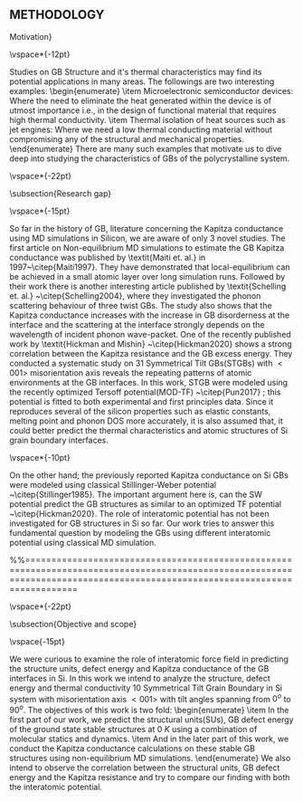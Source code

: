 ## METHODOLOGY

Motivation}

\vspace*{-12pt}

Studies on GB Structure and it's thermal characteristics may find its potential applications in many areas.
The followings are two interesting examples:
\begin{enumerate}
\item  Microelectronic semiconductor devices: Where the need to eliminate the heat generated within the device is of utmost importance i.e., in the design of functional material that requires high thermal conductivity.
\item  Thermal isolation of heat sources such as jet engines: Where we need a low thermal conducting material without compromising any of the structural and mechanical properties.
\end{enumerate}
There are many such examples that motivate us to dive deep into studying the characteristics of GBs of the polycrystalline system.

\vspace*{-22pt}

\subsection{Research gap}

\vspace*{-15pt}

So far in the history of GB, literature concerning the Kapitza conductance using MD simulations in Silicon, we are aware of only 3 novel studies.
The first article on Non-equilibrium MD simulations to estimate the GB Kapitza conductance was published by \textit{Maiti et. al.} in 1997~\citep{Maiti1997}.
They have demonstrated that local-equilibrium can be achieved in a small atomic layer over long simulation runs.
Followed by their work there is another interesting article published by \textit{Schelling et. al.} ~\citep{Schelling2004}, where they investigated the phonon scattering behaviour of three twist GBs.
The study also shows that the Kapitza conductance increases with the increase in GB disorderness at the interface and the scattering at the interface strongly depends on the wavelength of incident phonon wave-packet.
One of the recently published work by \textit{Hickman and Mishin}  ~\citep{Hickman2020} shows a strong correlation between the Kapitza resistance and the GB excess energy.
They conducted a systematic study on 31 Symmetrical Tilt GBs(STGBs) with $<001>$ misorientation axis reveals the repeating patterns of atomic environments at the GB interfaces.
In this work, STGB were modeled using the recently optimized Tersoff potential(MOD-TF) ~\citep{Pun2017} ; this potential is fitted to both experimental and first principles data.
Since it reproduces several of the silicon properties such as elastic constants,  melting point and phonon DOS more accurately, it is also assumed that, it could better predict the thermal characteristics and atomic structures of Si grain boundary interfaces.

\vspace*{-10pt}

 On the other hand; the previously reported Kapitza conductance on Si GBs were modeled using classical Stillinger-Weber potential ~\citep{Stillinger1985}.
 The important argument here is, can the SW potential predict the GB structures as similar to an optimized TF potential ~\citep{Hickman2020}.
 The role of interatomic potential has not been investigated for GB structures in Si so far.
 Our work tries to answer this fundamental question by modeling the GBs using different interatomic potential using classical MD simulation.

%%============================================================================================================================================================================

\vspace*{-22pt}

\subsection{Objective and scope}

\vspace{-15pt}

We were curious to examine the role of interatomic force field in predicting the structure units, defect energy and Kapitza conductance of the GB interfaces in Si.
In this work we intend to analyze the structure, defect energy and thermal conductivity 10 Symmetrical Tilt Grain Boundary in Si system with misorientation axis $<001>$ with tilt angles spanning from $0^o$ to $90^o$.
The objectives of this work is two fold:
\begin{enumerate}
\item  In the first part of our work, we predict the structural units(SUs), GB defect energy of the ground state stable structures at $0 \ K$ using a combination of molecular statics and dynamics.
\item  And in the later part of this work, we conduct the Kapitza conductance calculations on these stable GB structures using non-equilibrium MD simulations.
\end{enumerate}
We also intend to observe the correlation between the structural units, GB defect energy and the Kapitza resistance and try to compare our finding with both the interatomic potential.  

